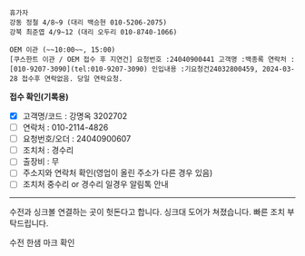 ```
휴가자
강동 정철 4/8~9 (대리 백승현 010-5206-2075)
강북 최준엽 4/9~12 (대리 오두리 010-8740-1066)
```

```ad-todo
OEM 이관 (~~10:00~~, 15:00)
[쿠스한트 이관 / OEM 접수 후 지연건] 요청번호 :24040900441 고객명 :백종록 연락처 : [010-9207-3090](tel:010-9207-3090) 인입내용 :기요청건24032800459, 2024-03-28 접수후 연락없음. 당일 연락요청.
```

**접수 확인(기록용)**
- [x] 고객명/코드 : 강명옥 3202702
- [ ] 연락처 : 010-2114-4826
- [ ] 요청번호/오더 : 24040900607 
- [ ] 조치처 : 경수리
- [ ] 출장비 : 무
- [ ] 주소지와 연락처 확인(영업이 올린 주소가 다른 경우 있음)
- [ ] 조치처 중수리 or 경수리 일경우 알림톡 안내
---
수전과 싱크볼 연결하는 곳이 헛돈다고 합니다. 싱크대 도어가 쳐졌습니다. 빠른 조치 부탁드립니다.

수전 한샘 마크 확인